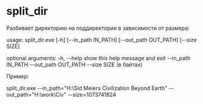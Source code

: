 split_dir
=========
Разбивает директорию на поддиректории в зависимости от размера:

usage: split_dir.exe [-h] [--in_path IN_PATH] [--out_path OUT_PATH] [--size SIZE]

optional arguments:
-h, --help show this help message and exit
--in_path IN_PATH
--out_path OUT_PATH
--size SIZE (в байтах)

Пример:

split_dir.exe --in_path="H:\Sid Meiers Civilization Beyond Earth" --out_path="H:\work\Civ" --size=1073741824
